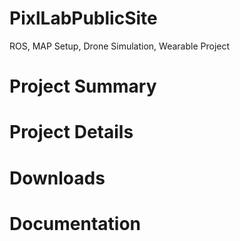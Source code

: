# PixlLabPublicSite
ROS, MAP Setup, Drone Simulation, Wearable Project

# Project Summary

# Project Details

# Downloads

# Documentation

